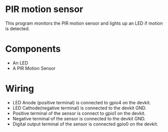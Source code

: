 # PIR motion sensor

This program monitors the PIR motion sensor and lights up an LED if motion is detected.

# Components
- An LED
- A PIR Motion Sensor

# Wiring
- LED Anode (positive terminal) is connected to gpio4 on the devkit.
- LED Cathode(negative terminal) is connected to the devkit GND.
- Positive terminal of the sensor is connect to gpio1 on the devkit.
- Negative terminal of the sensor is connected to the devkit GND.
- Digital output terminal of the sensor is connected gpio0 on the devkit.